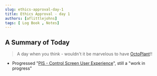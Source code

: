 ```yaml
---
slug: ethics-approval-day-1
title: Ethics Approval - day 1
authors: [aflittlejohns]
tags: [ Log Book , Notes]
---
```


## A Summary of Today

> A day when you think - wouldn't it be marvelous to have [OctoPlant](https://amdt.com/en/octoplant)!!

- Progressed "[PIS - Control Screen User Experience](https://aflittlejohns.github.io/docs/ProjectUni/research/participate-information-sheet)", still a "work in progress"